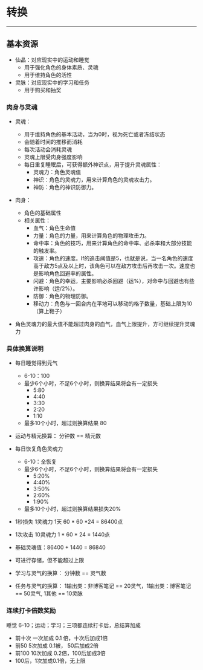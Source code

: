 # 转换
***

## 基本资源
- 仙晶：对应现实中的运动和睡觉
  - 用于强化角色的身体素质、灵魂
  - 用于维持角色的活性
- 灵脉：对应现实中的学习和任务
  - 用于购买和抽奖

### 肉身与灵魂
- 灵魂：
  - 用于维持角色的基本活动，当为0时，视为死亡或者冻结状态
  - 会随着时间的推移而消耗
  - 每次活动会消耗灵魂
  - 灵魂上限受肉身强度影响
  - 每日重复睡眠后，可获得额外神识点，用于提升灵魂属性：
    - 灵魂力：角色灵魂值
    - 神识：角色的灵魂力，用来计算角色的灵魂攻击力。
    - 神防：角色的神识防御力。

- 肉身：
  - 角色的基础属性
  - 相关属性：
    - 血气：角色生命值
    - 力量：角色的力量，用来计算角色的物理攻击力。
    - 命中率：角色的技巧，用来计算角色的命中率、必杀率和大部分技能的触发率。
    - 攻速：角色的速度。If的追击阈值是5，也就是说，当一名角色的速度高于敌方5点及以上时，该角色可以在敌方攻击后再攻击一次。速度也是影响角色回避率的属性。
    - 闪避：角色的幸运，主要影响必杀回避（运%），对命中与回避也有些许影响（运/2%）。
    - 防御：角色的物理防御。
    - 移动力：角色与一回合内在平地可以移动的格子数量，基础上限为10（算上鞋子）

- 角色灵魂力的最大值不能超过肉身的血气，血气上限提升，方可继续提升灵魂力

### 具体换算说明
- 每日睡觉得到元气
  - 6-10：100
  - 最少6个小时，不足6个小时，则换算结果将会有一定损失
    - 5:80
    - 4:40
    - 3:30
    - 2:20
    - 1:10
  - 最多10个小时，超过则换算结果 80
   
- 运动与精元换算： 分钟数 == 精元数

- 每日恢复角色灵魂力
  - 6-10：全恢复
  - 最少6个小时，不足6个小时，则换算结果将会有一定损失
    - 5:20%
    - 4:40%
    - 3:50%
    - 2:60%
    - 1:90%
  - 最多10个小时，超过则换算结果损失20%

- 1秒损失 1灵魂力 1天 60 * 60 *24 = 86400点
- 1次攻击 10灵魂力 1 * 60 * 24 = 1440点
- 基础灵魂值：86400 + 1440 = 86840
- 可进行存储，但不能超过上限

- 学习与灵气的换算： 分钟数 == 灵气数
- 任务与灵气的换算： 1输出类：非博客笔记 == 20灵气，1输出类：博客笔记 == 50灵气, 1其他 == 10灵脉

### 连续打卡倍数奖励
睡觉 6-10；运动；学习；三项都连续打卡后，总结算加成
  - 前十次 一次加成 0.1 倍，十次后加成1倍
  - 前50  5次加成 0.1被， 50后加成2倍
  - 前100 10次加成 0.2倍，100后加成3倍
  - 100后，1次加成0.1倍，无上限